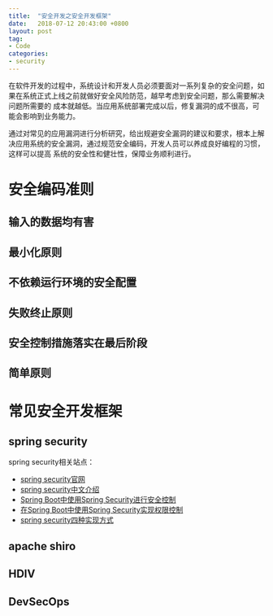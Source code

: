 ```yaml
---
title:	"安全开发之安全开发框架"
date:	2018-07-12 20:43:00 +0800
layout: post
tag: 
- Code
categories:
- security
---
```


在软件开发的过程中，系统设计和开发人员必须要面对一系列复杂的安全问题，如果在系统正式上线之前就做好安全风险防范，越早考虑到安全问题，那么需要解决问题所需要的
成本就越低。当应用系统部署完成以后，修复漏洞的成不很高，可能会影响到业务能力。

通过对常见的应用漏洞进行分析研究，给出规避安全漏洞的建议和要求，根本上解决应用系统的安全漏洞，通过规范安全编码，开发人员可以养成良好编程的习惯，这样可以提高
系统的安全性和健壮性，保障业务顺利进行。

# 安全编码准则
## 输入的数据均有害
## 最小化原则
## 不依赖运行环境的安全配置
## 失败终止原则
## 安全控制措施落实在最后阶段
## 简单原则

# 常见安全开发框架
## spring security
spring security相关站点：

- [spring security官网](https://spring.io/projects/spring-security)
- [spring security中文介绍](https://vincentmi.gitbooks.io/spring-security--reference-zh/content/1_introduction.html) 
- [Spring Boot中使用Spring Security进行安全控制](http://blog.didispace.com/springbootsecurity/)
- [在Spring Boot中使用Spring Security实现权限控制](https://blog.csdn.net/u012702547/article/details/54319508)
- [spring security四种实现方式](https://blog.csdn.net/bao19901210/article/details/52574340)

## apache shiro
## HDIV
## DevSecOps
